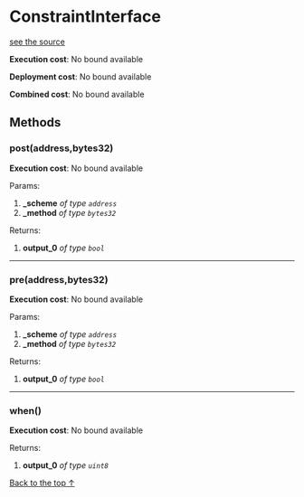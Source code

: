 # ConstraintInterface
[see the source](https://github.com/daostack/arc/tree/master/contracts/constraints/ConstraintInterface.sol)


**Execution cost**: No bound available

**Deployment cost**: No bound available

**Combined cost**: No bound available




## Methods
### post(address,bytes32)


**Execution cost**: No bound available


Params:

1. **_scheme** *of type `address`*
2. **_method** *of type `bytes32`*

Returns:


1. **output_0** *of type `bool`*

--- 
### pre(address,bytes32)


**Execution cost**: No bound available


Params:

1. **_scheme** *of type `address`*
2. **_method** *of type `bytes32`*

Returns:


1. **output_0** *of type `bool`*

--- 
### when()


**Execution cost**: No bound available



Returns:


1. **output_0** *of type `uint8`*

[Back to the top ↑](#constraintinterface)

